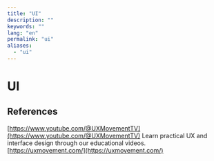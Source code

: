 ```yaml
---
title: "UI"
description: ""
keywords: ""
lang: "en"
permalink: "ui"
aliases:
  - "ui"
---
```


# UI

## References

[https://www.youtube.com/@UXMovementTV](https://www.youtube.com/@UXMovementTV) Learn practical UX and interface design through our educational videos. [https://uxmovement.com/](https://uxmovement.com/)
